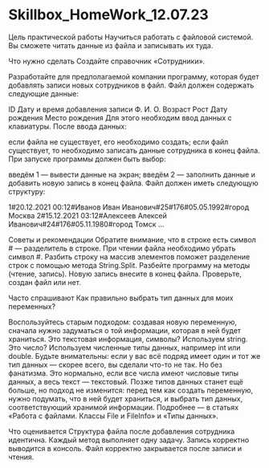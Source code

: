 # Skillbox_HomeWork_12.07.23
Цель практической работы
Научиться работать с файловой системой. Вы сможете читать данные из файла и записывать их туда.



Что нужно сделать
Создайте справочник «Сотрудники».

Разработайте для предполагаемой компании программу, которая будет добавлять записи новых сотрудников в файл. Файл должен содержать следующие данные:

ID
Дату и время добавления записи
Ф. И. О.
Возраст
Рост
Дату рождения
Место рождения
Для этого необходим ввод данных с клавиатуры. После ввода данных:

если файла не существует, его необходимо создать; 
если файл существует, то необходимо записать данные сотрудника в конец файла. 
При запуске программы должен быть выбор:

введём 1 — вывести данные на экран;
введём 2 — заполнить данные и добавить новую запись в конец файла.
Файл должен иметь следующую структуру:

1#20.12.2021 00:12#Иванов Иван Иванович#25#176#05.05.1992#город Москва
2#15.12.2021 03:12#Алексеев Алексей Иванович#24#176#05.11.1980#город Томск
…


Советы и рекомендации
Обратите внимание, что в строке есть символ # — разделитель в строке. При чтении файла необходимо убрать символ #. Разбить строку на массив элементов поможет разделение строк с помощью метода String.Split.
Разбейте программу на методы (чтение, запись).
Новую запись внесите в конец файла.
Проверьте, создан файл или нет.


Часто спрашивают
Как правильно выбрать тип данных для моих переменных?

Воспользуйтесь старым подходом: создавая новую переменную, сначала нужно задуматься о той информации, которая в ней будет храниться. Это текстовая информация, символы? Используем string. Это число? Используем численные типы данных, например int или double. Будьте внимательны: если у вас всё подряд имеет один и тот же тип данных — скорее всего, вы сделали что-то не так. Но без фанатизма. Это нормально, если все числа имеют числовые типы данных, а весь текст — текстовый. Позже типов данных станет ещё больше, но подход не изменится: перед тем как создать переменную, нужно подумать, что в ней будет храниться, и выбрать тип данных, соответствующий хранимой информации. Подробнее — в статьях «Работа с файлами. Классы File и FileInfo» и «Типы данных».



Что оценивается
Структура файла после добавления сотрудника идентична.
Каждый метод выполняет одну задачу.
Запись корректно выводится в консоль.
Файл корректно закрывается после записи и чтения.
